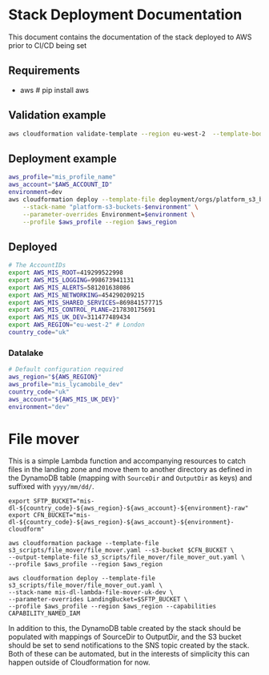 # Stack Deployment Documentation

This document contains the documentation of the stack deployed to AWS prior to CI/CD being set

## Requirements

- aws # pip install aws

## Validation example

```sh
aws cloudformation validate-template --region eu-west-2  --template-body file://platform_s3_buckets_for_each_env.yaml
```

## Deployment example

```sh
aws_profile="mis_profile_name"
aws_account="$AWS_ACCOUNT_ID"
environment=dev
aws cloudformation deploy --template-file deployment/orgs/platform_s3_buckets.yaml \
    --stack-name "platform-s3-buckets-$environment" \
    --parameter-overrides Environment=$environment \
    --profile $aws_profile --region $aws_region
```

## Deployed

```sh
# The AccountIDs
export AWS_MIS_ROOT=419299522998
export AWS_MIS_LOGGING=998673941131
export AWS_MIS_ALERTS=581201638086
export AWS_MIS_NETWORKING=454290209215
export AWS_MIS_SHARED_SERVICES=869841577715
export AWS_MIS_CONTROL_PLANE=217830175691
export AWS_MIS_UK_DEV=311477489434
export AWS_REGION="eu-west-2" # London
country_code="uk"
```

### Datalake

```sh
# Default configuration required
aws_region="${AWS_REGION}"
aws_profile="mis_lycamobile_dev"
country_code="uk"
aws_account="${AWS_MIS_UK_DEV}"
environment="dev"
```
# File mover

This is a simple Lambda function and accompanying resources to catch files in the landing zone and move them to another directory as defined in the DynamoDB table (mapping with `SourceDir` and `OutputDir` as keys) and suffixed with `yyyy/mm/dd/`.

```
export SFTP_BUCKET="mis-dl-${country_code}-${aws_region}-${aws_account}-${environment}-raw"
export CFN_BUCKET="mis-dl-${country_code}-${aws_region}-${aws_account}-${environment}-cloudform"

aws cloudformation package --template-file s3_scripts/file_mover/file_mover.yaml --s3-bucket $CFN_BUCKET \
--output-template-file s3_scripts/file_mover/file_mover_out.yaml \
--profile $aws_profile --region $aws_region

aws cloudformation deploy --template-file s3_scripts/file_mover/file_mover_out.yaml \
--stack-name mis-dl-lambda-file-mover-uk-dev \
--parameter-overrides LandingBucket=$SFTP_BUCKET \
--profile $aws_profile --region $aws_region --capabilities CAPABILITY_NAMED_IAM

```

In addition to this, the DynamoDB table created by the stack should be populated with mappings of SourceDir to OutputDir, and the S3 bucket should be set to send notifications to the SNS topic created by the stack. Both of these can be automated, but in the interests of simplicity this can happen outside of Cloudformation for now.
